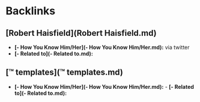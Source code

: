 
# Backlinks
## [Robert Haisfield](Robert Haisfield.md)
- **[- How You Know Him/Her](- How You Know Him/Her.md):** via twitter
- **[- Related to](- Related to.md):**

## [™ templates](™ templates.md)
- **[- How You Know Him/Her](- How You Know Him/Her.md):**
        - **[- Related to](- Related to.md):**


